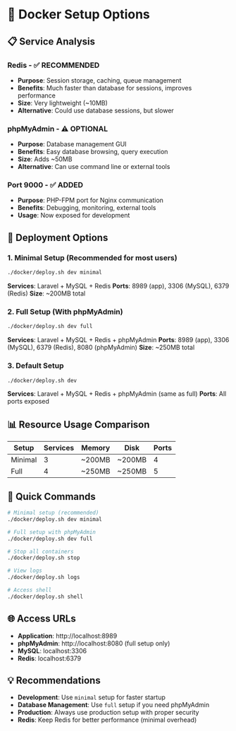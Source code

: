 # 🐳 Docker Setup Options

## 📋 **Service Analysis**

### **Redis** - ✅ **RECOMMENDED**
- **Purpose**: Session storage, caching, queue management
- **Benefits**: Much faster than database for sessions, improves performance
- **Size**: Very lightweight (~10MB)
- **Alternative**: Could use database sessions, but slower

### **phpMyAdmin** - ⚠️ **OPTIONAL**
- **Purpose**: Database management GUI
- **Benefits**: Easy database browsing, query execution
- **Size**: Adds ~50MB
- **Alternative**: Can use command line or external tools

### **Port 9000** - ✅ **ADDED**
- **Purpose**: PHP-FPM port for Nginx communication
- **Benefits**: Debugging, monitoring, external tools
- **Usage**: Now exposed for development

## 🚀 **Deployment Options**

### **1. Minimal Setup** (Recommended for most users)
```bash
./docker/deploy.sh dev minimal
```
**Services**: Laravel + MySQL + Redis
**Ports**: 8989 (app), 3306 (MySQL), 6379 (Redis)
**Size**: ~200MB total

### **2. Full Setup** (With phpMyAdmin)
```bash
./docker/deploy.sh dev full
```
**Services**: Laravel + MySQL + Redis + phpMyAdmin
**Ports**: 8989 (app), 3306 (MySQL), 6379 (Redis), 8080 (phpMyAdmin)
**Size**: ~250MB total

### **3. Default Setup**
```bash
./docker/deploy.sh dev
```
**Services**: Laravel + MySQL + Redis + phpMyAdmin (same as full)
**Ports**: All ports exposed

## 📊 **Resource Usage Comparison**

| Setup | Services | Memory | Disk | Ports |
|-------|----------|--------|------|-------|
| Minimal | 3 | ~200MB | ~200MB | 4 |
| Full | 4 | ~250MB | ~250MB | 5 |

## 🔧 **Quick Commands**

```bash
# Minimal setup (recommended)
./docker/deploy.sh dev minimal

# Full setup with phpMyAdmin
./docker/deploy.sh dev full

# Stop all containers
./docker/deploy.sh stop

# View logs
./docker/deploy.sh logs

# Access shell
./docker/deploy.sh shell
```

## 🌐 **Access URLs**

- **Application**: http://localhost:8989
- **phpMyAdmin**: http://localhost:8080 (full setup only)
- **MySQL**: localhost:3306
- **Redis**: localhost:6379

## 💡 **Recommendations**

- **Development**: Use `minimal` setup for faster startup
- **Database Management**: Use `full` setup if you need phpMyAdmin
- **Production**: Always use production setup with proper security
- **Redis**: Keep Redis for better performance (minimal overhead)
